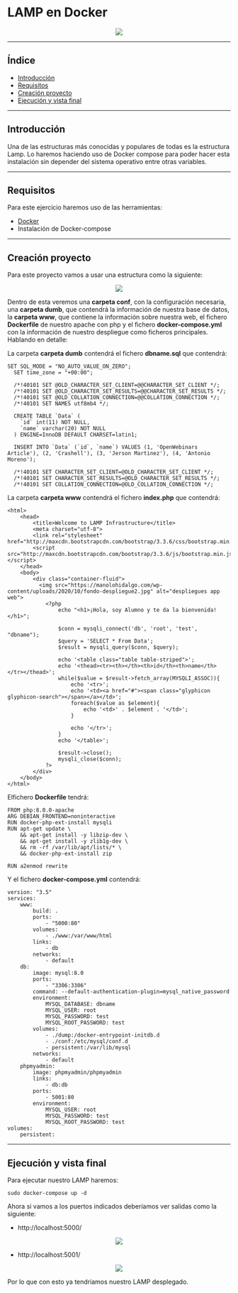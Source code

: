 # LAMP en Docker

<div align="center">
    <img src="../Imágenes/LAMP en Docker/Portada.png"/>
</div>

---

## Índice

- [Introducción]()
- [Requisitos]()
- [Creación proyecto ]()
- [Ejecución y vista final]()

---

## Introducción

Una de las estructuras más conocidas y populares de todas es la estructura Lamp. Lo haremos haciendo uso de Docker compose para poder hacer esta instalación sin depender del sistema operativo entre otras variables.

---

## Requisitos

Para este ejercicio haremos uso de las herramientas:

- [Docker](https://github.com/RubenGonz/Despliegues/blob/main/Docker/Instalaci%C3%B3n%20de%20Docker.md)
- Instalación de Docker-compose

---

## Creación proyecto 

Para este proyecto vamos a usar una estructura como la siguiente:

<div align="center">
    <img src="../Imágenes/LAMP en Docker/Estructura.png"/>
</div>

Dentro de esta veremos una __carpeta conf__, con la configuración necesaria, una __carpeta dumb__, que contendrá la información de nuestra base de datos, la __carpeta www__, que contiene la información sobre nuestra web, el fichero __Dockerfile__ de nuestro apache con php y el fichero __docker-compose.yml__ con la información de nuestro despliegue como ficheros principales. Hablando en detalle:

La carpeta __carpeta dumb__ contendrá el fichero __dbname.sql__ que contendrá:

```
SET SQL_MODE = "NO_AUTO_VALUE_ON_ZERO";
  SET time_zone = "+00:00";

  /*!40101 SET @OLD_CHARACTER_SET_CLIENT=@@CHARACTER_SET_CLIENT */;
  /*!40101 SET @OLD_CHARACTER_SET_RESULTS=@@CHARACTER_SET_RESULTS */;
  /*!40101 SET @OLD_COLLATION_CONNECTION=@@COLLATION_CONNECTION */;
  /*!40101 SET NAMES utf8mb4 */;

  CREATE TABLE `Data` (
    `id` int(11) NOT NULL,
    `name` varchar(20) NOT NULL
  ) ENGINE=InnoDB DEFAULT CHARSET=latin1;

  INSERT INTO `Data` (`id`, `name`) VALUES (1, 'OpenWebinars Article'), (2, 'Crashell'), (3, 'Jerson Martinez'), (4, 'Antonio Moreno');

  /*!40101 SET CHARACTER_SET_CLIENT=@OLD_CHARACTER_SET_CLIENT */;
  /*!40101 SET CHARACTER_SET_RESULTS=@OLD_CHARACTER_SET_RESULTS */;
  /*!40101 SET COLLATION_CONNECTION=@OLD_COLLATION_CONNECTION */;
```

La carpeta __carpeta www__ contendrá el fichero __index.php__ que contendrá:

```
<html>
    <head>
        <title>Welcome to LAMP Infrastructure</title>
        <meta charset="utf-8">
        <link rel="stylesheet" href="http://maxcdn.bootstrapcdn.com/bootstrap/3.3.6/css/bootstrap.min.css">
        <script src="http://maxcdn.bootstrapcdn.com/bootstrap/3.3.6/js/bootstrap.min.js"></script>
    </head>
    <body>
        <div class="container-fluid">
          <img src="https://manolohidalgo.com/wp-content/uploads/2020/10/fondo-despliegue2.jpg" alt="despliegues app web">
            <?php
                echo "<h1>¡Hola, soy Alumno y te da la bienvenida!</h1>";

                $conn = mysqli_connect('db', 'root', 'test', "dbname");
                $query = 'SELECT * From Data';
                $result = mysqli_query($conn, $query);

                echo '<table class="table table-striped">';
                echo '<thead><tr><th></th><th>id</th><th>name</th></tr></thead>';
                while($value = $result->fetch_array(MYSQLI_ASSOC)){
                    echo '<tr>';
                    echo '<td><a href="#"><span class="glyphicon glyphicon-search"></span></a></td>';
                    foreach($value as $element){
                        echo '<td>' . $element . '</td>';
                    }

                    echo '</tr>';
                }
                echo '</table>';

                $result->close();
                mysqli_close($conn);
            ?>
        </div>
    </body>
</html>
```

Elfichero __Dockerfile__ tendrá:

```
FROM php:8.0.0-apache
ARG DEBIAN_FRONTEND=noninteractive
RUN docker-php-ext-install mysqli
RUN apt-get update \
    && apt-get install -y libzip-dev \
    && apt-get install -y zlib1g-dev \
    && rm -rf /var/lib/apt/lists/* \
    && docker-php-ext-install zip

RUN a2enmod rewrite
```

Y el fichero __docker-compose.yml__ contendrá:

```
version: "3.5"
services:
    www:
        build: .
        ports:
            - "5000:80"
        volumes:
            - ./www:/var/www/html
        links:
            - db
        networks:
            - default
    db:
        image: mysql:8.0
        ports:
            - "3306:3306"
        command: --default-authentication-plugin=mysql_native_password
        environment:
            MYSQL_DATABASE: dbname
            MYSQL_USER: root
            MYSQL_PASSWORD: test
            MYSQL_ROOT_PASSWORD: test
        volumes:
            - ./dump:/docker-entrypoint-initdb.d
            - ./conf:/etc/mysql/conf.d
            - persistent:/var/lib/mysql
        networks:
            - default
    phpmyadmin:
        image: phpmyadmin/phpmyadmin
        links:
            - db:db
        ports:
            - 5001:80
        environment:
            MYSQL_USER: root
            MYSQL_PASSWORD: test
            MYSQL_ROOT_PASSWORD: test
volumes:
    persistent:
```

---

## Ejecución y vista final

Para ejecutar nuestro LAMP haremos:

```console
sudo docker-compose up -d
```

Ahora si vamos a los puertos indicados deberíamos ver salidas como la siguiente:

- http://localhost:5000/

<div align="center">
    <img src="../Imágenes/LAMP en Docker/Web.png"/>
</div>

- http://localhost:5001/

<div align="center">
    <img src="../Imágenes/LAMP en Docker/Php.png"/>
</div>

Por lo que con esto ya tendríamos nuestro LAMP desplegado.
